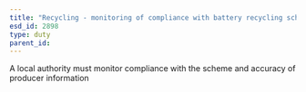 ```yaml
---
title: "Recycling - monitoring of compliance with battery recycling scheme"
esd_id: 2898
type: duty
parent_id:  
---
```


A local authority must monitor compliance with the scheme and accuracy of producer information

